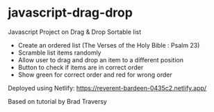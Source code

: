 # javascript-drag-drop
Javascript Project on Drag &amp; Drop Sortable list

 * Create an ordered list (The Verses of the Holy Bible : Psalm 23)
 * Scramble list items randomly
 * Allow user to drag and drop an item to a different position
 * Button to check if items are in correct order
 * Show green for correct order and red for wrong order


Deployed using Netlify: https://reverent-bardeen-0435c2.netlify.app/

Based on tutorial by Brad Traversy
